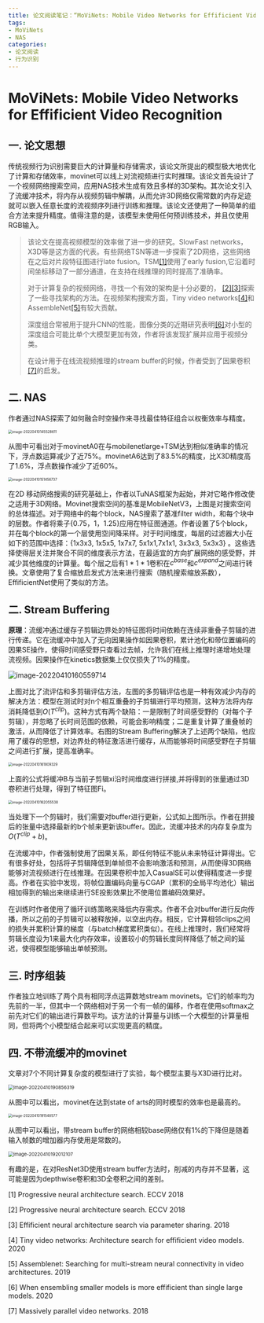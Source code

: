 ```yaml
---
title: 论文阅读笔记：“MoViNets: Mobile Video Networks for Effificient Video Recognition”
tags: 
- MoViNets
- NAS
categories:
- 论文阅读
- 行为识别
---
```

# MoViNets: Mobile Video Networks for Effificient Video Recognition

## 一. 论文思想

传统视频行为识别需要巨大的计算量和存储需求，该论文所提出的模型极大地优化了计算和存储效率，movinet可以线上对流视频进行实时推理。该论文首先设计了一个视频网络搜索空间，应用NAS技术生成有效且多样的3D架构。其次论文引入了流缓冲技术，将内存从视频剪辑中解耦，从而允许3D网络仅需常数的内存足迹就可以嵌入任意长度的流视频序列进行训练和推理。该论文还使用了一种简单的组合方法来提升精度。值得注意的是，该模型未使用任何预训练技术，并且仅使用RGB输入。

> 该论文在提高视频模型的效率做了进一步的研究。SlowFast networks， X3D等是这方面的代表。有些网络TSN等进一步探索了2D网络，这些网络在之后对片段特征图进行late fusion。TSM[[1]](#1)使用了early fusion,它沿着时间坐标移动了一部分通道，在支持在线推理的同时提高了准确率。
>
> 对于计算复杂的视频网络，寻找一个有效的架构是十分必要的， [[2]](#2)[[3]](#3)探索了一些寻找架构的方法。在视频架构搜索方面，Tiny video networks[[4]](#4)和AssembleNet[[5]](#5)有较大贡献。
>
> 深度组合常被用于提升CNN的性能，图像分类的近期研究表明[[6]](#6)对小型的深度组合可能比单个大模型更加有效，作者将该发现扩展并应用于视频分类。
>
> 在设计用于在线流视频推理的stream buffer的时候，作者受到了因果卷积[[7]](#7)的启发。

## 二. NAS

作者通过NAS探索了如何融合时空操作来寻找最佳特征组合以权衡效率与精度。

<img src="https://raw.githubusercontent.com/coelien/image-hosting/master/img/202204101455745.png" alt="image-20220410145528611" style="zoom: 50%;" />

从图中可看出对于movinetA0在与mobilenetlarge+TSM达到相似准确率的情况下，浮点数运算减少了近75%。movinetA6达到了83.5%的精度，比X3D精度高了1.6%，浮点数操作减少了近60%。

<img src="https://raw.githubusercontent.com/coelien/image-hosting/master/img/202204101514863.png" alt="image-20220410151456737" style="zoom:50%;" />

在2D 移动网络搜索的研究基础上，作者以TuNAS框架为起始，并对它略作修改使之适用于3D网络。Movinet搜索空间的基准是MobileNetV3，上图是对搜索空间的总体描述。对于网络中的每个block，NAS搜索了基准filter width，和每个块中的层数。作者将乘子{0.75，1，1.25}应用在特征图通道。作者设置了5个block，并在每个block的第一个层使用空间降采样。对于时间维度，每层的过滤器大小在如下的范围中选择：{1x3x3, 1x5x5, 1x7x7, 5x1x1,7x1x1, 3x3x3, 5x3x3} 。这些选择使得层关注并聚合不同的维度表示方法，在最适宜的方向扩展网络的感受野，并减少其他维度的计算量。每个层之后有$1*1*1$卷积在$c^{base}$和$c^{expand}$之间进行转换。文章使用了复合缩放启发式方法来进行搜索（随机搜索缩放系数）， EffificientNet使用了类似的方法。

## 二. Stream Buffering

**原理**：流缓冲通过缓存子剪辑边界处的特征图将时间依赖在连续非重叠子剪辑的进行传递。它在流缓冲中加入了无向因果操作如因果卷积，累计池化和带位置编码的因果SE操作，使得时间感受野只查看过去帧，允许我们在线上推理时递增地处理流视频。因果操作在kinetics数据集上仅仅损失了1%的精度。

![image-20220410160559714](https://raw.githubusercontent.com/coelien/image-hosting/master/img/202204101605783.png)

上图对比了流评估和多剪辑评估方法，左图的多剪辑评估也是一种有效减少内存的解决方法：模型在测试时对n个相互重叠的子剪辑进行平均预测，这种方法将内存消耗降低到$O(T^{clip})$。这种方式有两个缺陷：一是限制了时间感受野的（对每个子剪辑），并忽略了长时间范围的依赖，可能会影响精度；二是重复计算了重叠帧的激活，从而降低了计算效率。右图的Stream Buffering解决了上述两个缺陷，他应用了缓存的思想，对边界处的特征激活进行缓存，从而能够将时间感受野在子剪辑之间进行扩展，提高准确率。

<img src="https://raw.githubusercontent.com/coelien/image-hosting/master/img/202204101618355.png" alt="image-20220410161809329" style="zoom:50%;" />

上面的公式将缓冲B与当前子剪辑xi沿时间维度进行拼接,并将得到的张量通过3D卷积进行处理，得到了特征图Fi。

<img src="https://raw.githubusercontent.com/coelien/image-hosting/master/img/202204101620557.png" alt="image-20220410162055538" style="zoom:50%;" />

当处理下一个剪辑时，我们需要对buffer进行更新，公式如上图所示。作者在拼接后的张量中选择最新的b个帧来更新该buffer。因此，流缓冲技术的内存复杂度为$O(T^{clip}+b)$。

在流缓冲中，作者强制使用了因果关系，即任何特征不能从未来特征计算得出。它有很多好处，包括将子剪辑降低到单帧但不会影响激活和预测，从而使得3D网络能够对流视频进行在线推理。在因果卷积中加入CasualSE可以使得精度进一步提高。作者在实验中发现，将帧位置编码向量与CGAP（累积的全局平均池化）输出相加得到的输出来继续进行SE投影效果比不使用位置编码效果好。

在训练时作者使用了循环训练策略来降低内存需求。作者不会对buffer进行反向传播，所以之前的子剪辑可以被释放掉，以空出内存。相反，它计算相邻clips之间的损失并累积计算的梯度（与batch梯度累积类似）。在线上推理时，我们经常将剪辑长度设为1来最大化内存效率，设置较小的剪辑长度同样降低了帧之间的延迟，使得模型能够输出单帧预测。

## 三. 时序组装

作者独立地训练了两个具有相同浮点运算数地stream movinets。它们的帧率均为先前的一半，但其中一个网络相对于另一个有一帧的偏移，作者在使用softmax之前先对它们的输出进行算数平均。该方法的计算量与训练一个大模型的计算量相同，但将两个小模型结合起来可以实现更高的精度。

## 四. 不带流缓冲的movinet

文章对7个不同计算复杂度的模型进行了实验，每个模型主要与X3D进行比对。

<img src="https://raw.githubusercontent.com/coelien/image-hosting/master/img/202204101908345.png" alt="image-20220410190856319" style="zoom: 67%;" />

从图中可以看出，movinet在达到state of arts的同时模型的效率也是最高的。

<img src="https://raw.githubusercontent.com/coelien/image-hosting/master/img/202204101915639.png" alt="image-20220410191548577" style="zoom:50%;" />



从图中可以看出，带stream buffer的网络相较base网络仅有1%的下降但是随着输入帧数的增加器内存使用是常数的。

<img src="https://raw.githubusercontent.com/coelien/image-hosting/master/img/202204101920131.png" alt="image-20220410192012107" style="zoom:67%;" />

有趣的是，在对ResNet3D使用stream buffer方法时，削减的内存并不显著，这可能是因为depthwise卷积和3D全卷积之间的差别。

<span id="1">[1] Progressive neural architecture search. ECCV 2018</span>

<span id="2">[2] Progressive neural architecture search. ECCV 2018</span>

<span id="3">[3] Effificient neural architecture search via parameter sharing. 2018</span>

<span id="4">[4] Tiny video networks: Architecture search for effificient video models. 2020</span>

<span id="5">[5] Assemblenet: Searching for multi-stream neural connectivity in video architectures. 2019</span>

<span id="6">[6] When ensembling smaller models is more effificient than single large models. 2020</span>

<span id="7">[7] Massively parallel video networks. 2018</span>

